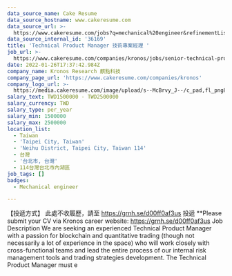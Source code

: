 ```yaml
---
data_source_name: Cake Resume
data_source_hostname: www.cakeresume.com
data_source_url: >-
  https://www.cakeresume.com/jobs?q=mechanical%20engineer&refinementList%5Blang_name%5D%5B0%5D=English&refinementList%5Bsalary_type%5D=per_year&range%5Bsalary_range%5D%5Bmin%5D=1000000&page=3
data_source_internal_id: '36169'
title: 'Technical Product Manager 技術專案經理 '
job_url: >-
  https://www.cakeresume.com/companies/kronos/jobs/senior-technical-project-manager
date: 2022-01-26T17:37:42.984Z
company_name: Kronos Research 麒點科技
company_page_url: 'https://www.cakeresume.com/companies/kronos'
company_logo_url: >-
  https://media.cakeresume.com/image/upload/s--McBrvy_J--/c_pad,fl_png8,h_200,w_200/v1578283593/oah25nx6qnylshhzlpzk.png
salary_text: TWD1500000 - TWD2500000
salary_currency: TWD
salary_type: per_year
salary_min: 1500000
salary_max: 2500000
location_list:
  - Taiwan
  - 'Taipei City, Taiwan'
  - 'Neihu District, Taipei City, Taiwan 114'
  - 台灣
  - '台北市, 台灣'
  - 114台灣台北市內湖區
job_tags: []
badges:
  - Mechanical engineer

---
```


【投遞方式】 此處不收履歷，請至 https://grnh.se/d00ff0af3us 投遞 **Please submit your CV via Kronos career website: https://grnh.se/d00ff0af3us Job Description We are seeking an experienced Technical Product Manager with a passion for blockchain and quantitative trading (though not necessarily a lot of experience in the space) who will work closely with cross-functional teams and lead the entire process of our internal risk management tools and trading strategies development. The Technical Product Manager must e